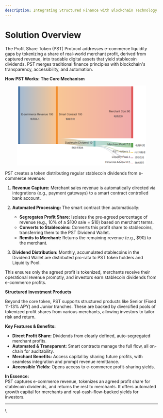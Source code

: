```yaml
---
description: Integrating Structured Finance with Blockchain Technology
---
```


# Solution Overview

The Profit Share Token (PST) Protocol addresses e-commerce liquidity gaps by tokenizing a share of real-world merchant profit, derived from captured revenue, into tradable digital assets that yield stablecoin dividends. PST merges traditional finance principles with blockchain's transparency, accessibility, and automation.

**How PST Works: The Core Mechanism**

<figure><img src="../.gitbook/assets/image (1).png" alt=""><figcaption></figcaption></figure>

PST creates a token distributing regular stablecoin dividends from e-commerce revenue:

1.  **Revenue Capture:** Merchant sales revenue is automatically directed via integrations (e.g., payment gateways) to a smart contract controlled bank account.


2. **Automated Processing:** The smart contract then automatically:
   * **Segregates Profit Share:** Isolates the pre-agreed percentage of revenue (e.g., 10% of a $100 sale = $10) based on merchant terms.
   * **Converts to Stablecoins:** Converts this profit share to stablecoins, transferring them to the PST Dividend Wallet.
   * **Remits to Merchant:** Returns the remaining revenue (e.g., $90) to the merchant.
3. **Dividend Distribution:** Monthly, accumulated stablecoins in the Dividend Wallet are distributed pro-rata to PST token holders and Liquidity Pool.

This ensures only the agreed profit is tokenized, merchants receive their operational revenue promptly, and investors earn stablecoin dividends from e-commerce profits.

**Structured Investment Products**

Beyond the core token, PST supports structured products like Senior (Fixed 11-13% APY) and Junior tranches. These are backed by diversified pools of tokenized profit shares from various merchants, allowing investors to tailor risk and return.

**Key Features & Benefits:**

* **Direct Profit Share:** Dividends from clearly defined, auto-segregated merchant profits.
* **Automated & Transparent:** Smart contracts manage the full flow, all on-chain for auditability.
* **Merchant Benefits:** Access capital by sharing future profits, with seamless integration and prompt revenue remittance.
* **Accessible Yields:** Opens access to e-commerce profit-sharing yields.

**In Essence:**\
PST captures e-commerce revenue, tokenizes an agreed profit share for stablecoin dividends, and returns the rest to merchants. It offers automated growth capital for merchants and real-cash-flow-backed yields for investors.

***

\
